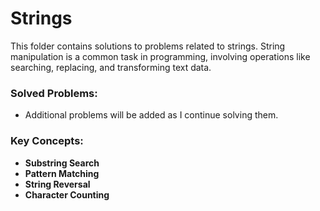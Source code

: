 # Strings

This folder contains solutions to problems related to strings. String manipulation is a common task in programming, involving operations like searching, replacing, and transforming text data.

### Solved Problems:
- Additional problems will be added as I continue solving them.

### Key Concepts:
- **Substring Search**
- **Pattern Matching**
- **String Reversal**
- **Character Counting**
